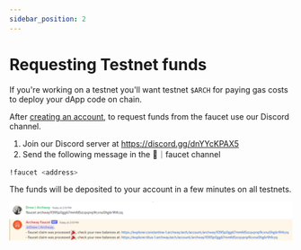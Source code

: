 ```yaml
---
sidebar_position: 2
---
```


# Requesting Testnet funds

If you're working on a testnet you'll want testnet `$ARCH` for paying gas costs to deploy your dApp code on chain.

After [creating an account](../../getting-started/setup.md#creating-an-account), to request funds from the faucet use our Discord channel.

1. Join our Discord server at https://discord.gg/dnYYcKPAX5
2. Send the following message in the 🚰｜faucet channel

```bash
!faucet <address>
```

The funds will be deposited to your account in a few minutes on all testnets.

![](../../../assets/archway-discord-faucet.png)